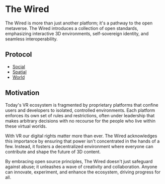 # The Wired

The Wired is more than just another platform; it's a pathway to the open metaverse.
The Wired introduces a collection of open standards, emphasizing interactive 3D environments,
self-sovereign identity, and seamless interoperability.

## Protocol

- [Social](./social)
- [Spatial](./spatial)
- [World](./world)

## Motivation

Today's VR ecosystem is fragmented by proprietary platforms that confine users and developers to isolated, controlled environments.
Each platform enforces its own set of rules and restrictions, often under leadership
that makes arbitrary decisions with no recourse for the people who live within these virtual worlds.

With VR our digital rights matter more than ever.
The Wired acknowledges this importance by ensuring that power isn't concentrated in the hands of a few.
Instead, it fosters a decentralized environment where everyone can contribute and shape the future of 3D content.

By embracing open source principles, The Wired doesn't just safeguard against abuse;
it unleashes a wave of creativity and collaboration.
Anyone can innovate, experiment, and enhance the ecosystem, driving progress for all.

